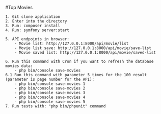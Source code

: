 #Top Movies
    
    1. Git clone application
    2. Enter into the directory
    3. Run: composer install
    4. Run: symfony server:start

    5. API endpoints in browser: 
        - Movie list: http://127.0.0.1:8000/api/movie/list
        - Movie list save: http://127.0.0.1:8000/api/movie/save-list
        - Movie saved list: http://127.0.0.1:8000/api/movie/saved-list

    6. Run this command with Cron if you want to refresh the database movies data:
        - php bin/console save-movies
    6.1 Run this command with parameter 5 times for the 100 result (parameter is page number for the API):
        - php bin/console save-movies 1
        - php bin/console save-movies 2
        - php bin/console save-movies 3
        - php bin/console save-movies 4
        - php bin/console save-movies 5
    7. Run tests with: "php bin/phpunit" command